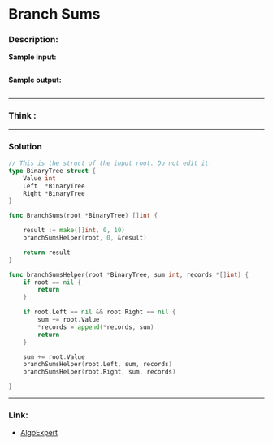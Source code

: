 # Branch Sums

### Description:  


**Sample input:**  
```

```

**Sample output:**  
```
```


---
### Think :

---
### Solution
```go
// This is the struct of the input root. Do not edit it.
type BinaryTree struct {
	Value int
	Left  *BinaryTree
	Right *BinaryTree
}

func BranchSums(root *BinaryTree) []int {

	result := make([]int, 0, 10)
	branchSumsHelper(root, 0, &result)

	return result
}

func branchSumsHelper(root *BinaryTree, sum int, records *[]int) {
	if root == nil {
		return
	}

	if root.Left == nil && root.Right == nil {
		sum += root.Value
		*records = append(*records, sum)
		return
	}

	sum += root.Value
	branchSumsHelper(root.Left, sum, records)
	branchSumsHelper(root.Right, sum, records)

}
```

---

### Link:
- [AlgoExpert](https://www.algoexpert.io/questions/branch-sums)